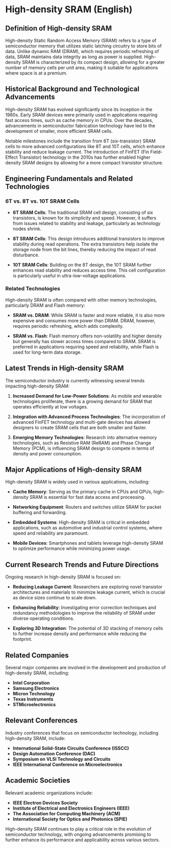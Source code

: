 # High-density SRAM (English)

## Definition of High-density SRAM

High-density Static Random Access Memory (SRAM) refers to a type of semiconductor memory that utilizes static latching circuitry to store bits of data. Unlike dynamic RAM (DRAM), which requires periodic refreshing of data, SRAM maintains data integrity as long as power is supplied. High-density SRAM is characterized by its compact design, allowing for a greater number of memory cells per unit area, making it suitable for applications where space is at a premium.

## Historical Background and Technological Advancements

High-density SRAM has evolved significantly since its inception in the 1960s. Early SRAM devices were primarily used in applications requiring fast access times, such as cache memory in CPUs. Over the decades, advancements in semiconductor fabrication technology have led to the development of smaller, more efficient SRAM cells. 

Notable milestones include the transition from 6T (six-transistor) SRAM cells to more advanced configurations like 8T and 10T cells, which enhance stability and reduce leakage current. The introduction of FinFET (Fin Field-Effect Transistor) technology in the 2010s has further enabled higher density SRAM designs by allowing for a more compact transistor structure.

## Engineering Fundamentals and Related Technologies

### 6T vs. 8T vs. 10T SRAM Cells

- **6T SRAM Cells**: The traditional SRAM cell design, consisting of six transistors, is known for its simplicity and speed. However, it suffers from issues related to stability and leakage, particularly as technology nodes shrink.

- **8T SRAM Cells**: This design introduces additional transistors to improve stability during read operations. The extra transistors help isolate the storage node from the bit lines, thereby reducing the impact of read disturbance.

- **10T SRAM Cells**: Building on the 8T design, the 10T SRAM further enhances read stability and reduces access time. This cell configuration is particularly useful in ultra-low-voltage applications.

### Related Technologies

High-density SRAM is often compared with other memory technologies, particularly DRAM and Flash memory:

- **SRAM vs. DRAM**: While SRAM is faster and more reliable, it is also more expensive and consumes more power than DRAM. DRAM, however, requires periodic refreshing, which adds complexity.

- **SRAM vs. Flash**: Flash memory offers non-volatility and higher density but generally has slower access times compared to SRAM. SRAM is preferred in applications requiring speed and reliability, while Flash is used for long-term data storage.

## Latest Trends in High-density SRAM

The semiconductor industry is currently witnessing several trends impacting high-density SRAM:

1. **Increased Demand for Low-Power Solutions**: As mobile and wearable technologies proliferate, there is a growing demand for SRAM that operates efficiently at low voltages.

2. **Integration with Advanced Process Technologies**: The incorporation of advanced FinFET technology and multi-gate devices has allowed designers to create SRAM cells that are both smaller and faster.

3. **Emerging Memory Technologies**: Research into alternative memory technologies, such as Resistive RAM (ReRAM) and Phase Change Memory (PCM), is influencing SRAM design to compete in terms of density and power consumption.

## Major Applications of High-density SRAM

High-density SRAM is widely used in various applications, including:

- **Cache Memory**: Serving as the primary cache in CPUs and GPUs, high-density SRAM is essential for fast data access and processing.

- **Networking Equipment**: Routers and switches utilize SRAM for packet buffering and forwarding.

- **Embedded Systems**: High-density SRAM is critical in embedded applications, such as automotive and industrial control systems, where speed and reliability are paramount.

- **Mobile Devices**: Smartphones and tablets leverage high-density SRAM to optimize performance while minimizing power usage.

## Current Research Trends and Future Directions

Ongoing research in high-density SRAM is focused on:

- **Reducing Leakage Current**: Researchers are exploring novel transistor architectures and materials to minimize leakage current, which is crucial as device sizes continue to scale down.

- **Enhancing Reliability**: Investigating error correction techniques and redundancy methodologies to improve the reliability of SRAM under diverse operating conditions.

- **Exploring 3D Integration**: The potential of 3D stacking of memory cells to further increase density and performance while reducing the footprint.

## Related Companies

Several major companies are involved in the development and production of high-density SRAM, including:

- **Intel Corporation**
- **Samsung Electronics**
- **Micron Technology**
- **Texas Instruments**
- **STMicroelectronics**

## Relevant Conferences

Industry conferences that focus on semiconductor technology, including high-density SRAM, include:

- **International Solid-State Circuits Conference (ISSCC)**
- **Design Automation Conference (DAC)**
- **Symposium on VLSI Technology and Circuits**
- **IEEE International Conference on Microelectronics**

## Academic Societies

Relevant academic organizations include:

- **IEEE Electron Devices Society**
- **Institute of Electrical and Electronics Engineers (IEEE)**
- **The Association for Computing Machinery (ACM)**
- **International Society for Optics and Photonics (SPIE)**

High-density SRAM continues to play a critical role in the evolution of semiconductor technology, with ongoing advancements promising to further enhance its performance and applicability across various sectors.